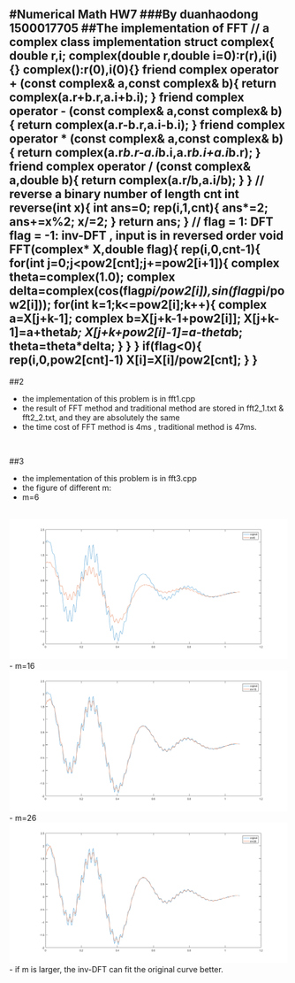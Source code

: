 #Numerical Math HW7
###By duanhaodong 1500017705
##The implementation of FFT
	// a complex class implementation
	struct complex{
	   double r,i;
	   complex(double r,double i=0):r(r),i(i){}
	   complex():r(0),i(0){}
	   friend complex operator + (const complex& a,const  complex& b){
	          return complex(a.r+b.r,a.i+b.i);
	   }
	   friend complex operator - (const complex& a,const  complex& b){
	          return complex(a.r-b.r,a.i-b.i);
	   }
	   friend complex operator * (const complex& a,const  complex& b){
	          return complex(a.r*b.r-a.i*b.i,a.r*b.i+a.i*b.r);
	   }
	   friend complex operator / (const complex& a,double b){
	          return complex(a.r/b,a.i/b);
	   }
	}
	// reverse a binary number of length cnt
	int reverse(int x){
	    int ans=0;
	    rep(i,1,cnt){
	        ans*=2;
	        ans+=x%2;
	        x/=2;
	    }
	    return ans;
	}
	// flag = 1: DFT flag = -1: inv-DFT , input is in reversed order
	void FFT(complex* X,double flag){
	    rep(i,0,cnt-1){
	        for(int j=0;j<pow2[cnt];j+=pow2[i+1]){
	            complex theta=complex(1.0);
	            complex delta=complex(cos(flag*pi/pow2[i]),sin(flag*pi/pow2[i]));
	            for(int k=1;k<=pow2[i];k++){
	                complex a=X[j+k-1];
	                complex b=X[j+k-1+pow2[i]];
	                X[j+k-1]=a+theta*b;
	                X[j+k+pow2[i]-1]=a-theta*b;
	                theta=theta*delta;
	            }
	        }
	    }
	    if(flag<0){
	        rep(i,0,pow2[cnt]-1)
	        X[i]=X[i]/pow2[cnt];
	    }
	}
<br>
------------
##2
- the implementation of this problem is in fft1.cpp
- the result of FFT method and traditional method are stored in fft2_1.txt & fft2_2.txt, and they are absolutely the same
- the time cost of FFT method is 4ms , traditional method is 47ms.
<br>

##3
- the implementation of this problem is in fft3.cpp
- the figure of different m:
- m=6
<br>
<img src="m6.png">
- m=16
<br>
<img src="m16.png">
- m=26
<br>
<img src="m26.png">
- if m is larger, the inv-DFT can fit the original curve better.
